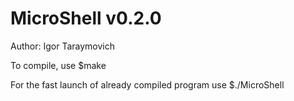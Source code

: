 # MicroShell v0.2.0

Author: Igor Taraymovich

To compile, use $make

For the fast launch of already compiled program use $./MicroShell
